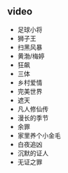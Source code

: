 ## video

- 足球小将
- 狮子王
- 扫黑风暴
- 黄渤/梅婷
- 狂飙
- 三体
- 乡村爱情
- 完美世界
- 遮天
- 凡人修仙传
- 漫长的季节
- 余罪
- 家里养个小金毛
- 白夜追凶
- 沉默的证人
- 无证之罪